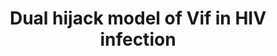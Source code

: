 ---
annotations:
- id: PW:0000004
  parent: regulatory pathway
  type: Pathway Ontology
  value: regulatory pathway
- id: DOID:526
  parent: disease by infectious agent
  type: Disease Ontology
  value: human immunodeficiency virus infectious disease
authors:
- Khanspers
- Susan
- AMTan
- Egonw
- Andra
communities:
- Diseases
description: By hijacking CBF-b, Vif (Viral infectivity factor, HIV protein) is manipulating
  the ubquitination machinery and adversely effecting host transcriptional regulation.
  This pathways was adapted from figure 3 in [https://www.ncbi.nlm.nih.gov/pubmed/23352243
  Fraser et al]. Viral proteins are highlighted in yellow.
last-edited: 2018-12-17
ndex: a6518fbf-8b66-11eb-9e72-0ac135e8bacf
organisms:
- Homo sapiens
redirect_from:
- /index.php/Pathway:WP3300
- /instance/WP3300
- /instance/WP3300_rr102277
revision: r102277
schema-jsonld:
- '@context': https://schema.org/
  '@id': https://wikipathways.github.io/pathways/WP3300.html
  '@type': Dataset
  creator:
    '@type': Organization
    name: WikiPathways
  description: By hijacking CBF-b, Vif (Viral infectivity factor, HIV protein) is
    manipulating the ubquitination machinery and adversely effecting host transcriptional
    regulation. This pathways was adapted from figure 3 in [https://www.ncbi.nlm.nih.gov/pubmed/23352243
    Fraser et al]. Viral proteins are highlighted in yellow.
  keywords:
  - A3G
  - CBFB
  - CUL5
  - E2
  - ELOB
  - ELOC
  - RBX1
  - RUNX1
  - UBB
  - Vif
  license: CC0
  name: Dual hijack model of Vif in HIV infection
seo: CreativeWork
title: Dual hijack model of Vif in HIV infection
wpid: WP3300
---